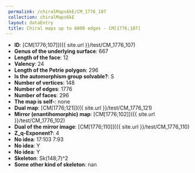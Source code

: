 ```yaml
--- 
 permalink: /chiralMaps6kE/CM_1776_107 
 collection: chiralMaps6kE
 layout: dataEntry
 title: Chiral maps up to 6000 edges - CM[1776;107]
---
```


- **ID**: [CM[1776;107]]({{ site.url }}/test/CM_1776_107)
- **Genus of the underlying surface**: 667
- **Length of the face**: 12
- **Valency**: 24
- **Length of the Petrie polygon**: 296
- **Is the automorphism group solvable?**: S
- **Number of vertices**: 148
- **Number of edges**: 1776
- **Number of faces**: 296
- **The map is self-**: none
- **Dual map**: [CM[1776;121]]({{ site.url }}/test/CM_1776_121)
- **Mirror (enantihomorphic) map**: [CM[1776;102]]({{ site.url }}/test/CM_1776_102)
- **Dual of the mirror image**: [CM[1776;110]]({{ site.url }}/test/CM_1776_110)
- **Z_q-Exponent?**: 4
- **No idea**:  17:103 7:93
- **No idea**: Y
- **No idea**: Y
- **Skeleton**: Sk(148;7)^2
- **Some other kind of skeleton**: nan
